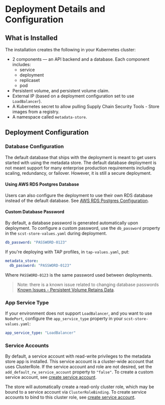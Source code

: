 # Deployment Details and Configuration

## What is Installed

The installation creates the following in your Kubernetes cluster:

* 2 components — an API backend and a database. 
Each component includes:
    * service
    * deployment
    * replicaset
    * pod
* Persistent volume, and persistent volume claim.
* External IP (based on a deployment configuration set to use `LoadBalancer`).
* A Kubernetes secret to allow pulling Supply Chain Security Tools - Store images from a registry.
* A namespace called `metadata-store`.

## <a id='configuration'></a> Deployment Configuration
### Database Configuration

The default database that ships with the deployment is meant to get users started with using the metadata store. The default database deployment is not meant support for many enterprise production requirements including scaling, redundancy, or failover. However, it is still a secure deployment.

#### Using AWS RDS Postgres Database

Users can also configure the deployment to use their own RDS database instead of the default database. See [AWS RDS Postgres Configuration](use_aws_rds.md).

#### Custom Database Password

By default, a database password is generated automatically upon deployment. To configure a custom password, use the `db_password` property in the `scst-store-values.yaml` during deployment.

```yaml
db_password: "PASSWORD-0123"
```

If you're deploying with TAP profiles, in `tap-values.yaml`, put:

```yaml
metadata_store:
  db_password: "PASSWORD-0123"
```

Where `PASSWORD-0123` is the same password used between deployments.

> Note: there is a known issue related to changing database passwords [Known Issues - Persistent Volume Retains Data](scst-store/known_issues.md#persistent-volume-retains-data).

### App Service Type

If your environment does not support `LoadBalancer`, and you want to use `NodePort`, configure the `app_service_type` property in your `scst-store-values.yaml`:

```yaml
app_service_type: "LoadBalancer"
```

### Service Accounts

By default, a service account with read-write privileges to the metadata store app is installed. This service account is a cluster-wide account that uses ClusterRole. If the service account and role are not desired, set the `add_default_rw_service_account` property to `"false"`. To create a custom service account, see [create service account](scst-store/create_service_account_access_token.md).

The store will automatically create a read-only cluster role, which may be bound to a service account via `ClusterRoleBinding`. To create service accounts to bind to this cluster role, see [create service account](scst-store/create_service_account_access_token.md). 

